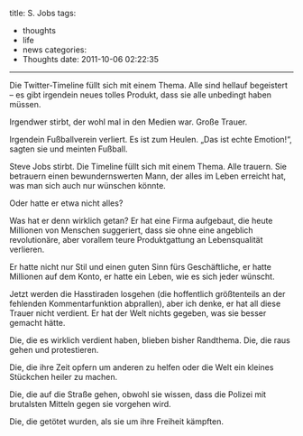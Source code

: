 title: S. Jobs
tags:
  - thoughts
  - life
  - news
categories:
  - Thoughts
date: 2011-10-06 02:22:35
---

Die Twitter-Timeline füllt sich mit einem Thema. Alle sind hellauf begeistert – es gibt irgendein neues tolles Produkt, dass sie alle unbedingt haben müssen.

Irgendwer stirbt, der wohl mal in den Medien war. Große Trauer.

Irgendein Fußballverein verliert. Es ist zum Heulen. „Das ist echte Emotion!“, sagten sie und meinten Fußball.

Steve Jobs stirbt. Die Timeline füllt sich mit einem Thema. Alle trauern. Sie betrauern einen bewundernswerten Mann, der alles im Leben erreicht hat, was man sich auch nur wünschen könnte.

Oder hatte er etwa nicht alles?

Was hat er denn wirklich getan? Er hat eine Firma aufgebaut, die heute Millionen von Menschen suggeriert, dass sie ohne eine angeblich revolutionäre, aber vorallem teure Produktgattung an Lebensqualität verlieren.

Er hatte nicht nur Stil und einen guten Sinn fürs Geschäftliche, er hatte Millionen auf dem Konto, er hatte ein Leben, wie es sich jeder wünscht.

Jetzt werden die Hasstiraden losgehen (die hoffentlich größtenteils an der fehlenden Kommentarfunktion abprallen), aber ich denke, er hat all diese Trauer nicht verdient. Er hat der Welt nichts gegeben, was sie besser gemacht hätte.

Die, die es wirklich verdient haben, blieben bisher Randthema. Die, die raus gehen und protestieren.

Die, die ihre Zeit opfern um anderen zu helfen oder die Welt ein kleines Stückchen heiler zu machen.

Die, die auf die Straße gehen, obwohl sie wissen, dass die Polizei mit brutalsten Mitteln gegen sie vorgehen wird.

Die, die getötet wurden, als sie um ihre Freiheit kämpften.
